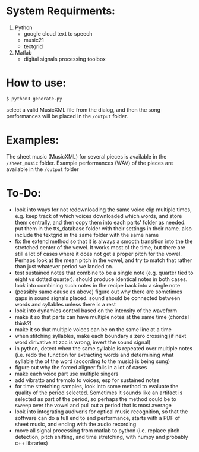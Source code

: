 # System Requirments:
1. Python
    * google cloud text to speech
    * music21
    * textgrid
2. Matlab
    * digital signals processing toolbox


# How to use:
```
$ python3 generate.py
```
select a valid MusicXML file from the dialog, and then the song performances will be placed in the `/output` folder. 

# Examples:
The sheet music (MusicXML) for several pieces is available in the `/sheet_music` folder. Example performances (WAV) of the pieces are available in the `/output` folder

# To-Do:
* look into ways for not redownloading the same voice clip multiple times, e.g. keep track of which voices downloaded which words, and store them centrally, and then copy them into each parts' folder as needed. put them in the tts_database folder with their settings in their name. also include the textgrid in the same folder with the same name
* fix the extend method so that it is always a smooth transition into the the stretched center of the vowel. It works most of the time, but there are still a lot of cases where it does not get a proper pitch for the vowel. Perhaps look at the mean pitch in the vowel, and try to match that rather than just whatever period we landed on.
* test sustained notes that combine to be a single note (e.g. quarter tied to eight vs dotted quarter). should produce identical notes in both cases. look into combining such notes in the recipe back into a single note
* (possibly same cause as above) figure out why there are sometimes gaps in sound signals placed. sound should be connected between words and syllables unless there is a rest
* look into dynamics control based on the intensity of the waveform
* make it so that parts can have multiple notes at the same time (chords I think?)
* make it so that multiple voices can be on the same line at a time
* when stitching syllables, make each boundary a zero crossing (if next word dirivative at zcc is wrong, invert the sound signal)
* in python, detect when the same syllable is repeated over multiple notes (i.e. redo the function for extracting words and determining what syllable the of the word (according to the music) is being sung)
* figure out why the forced aligner fails in a lot of cases
* make each voice part use multiple singers
* add vibratto and tremolo to voices, esp for sustained notes
* for time stretching samples, look into some method to evaluate the quality of the period selected. Sometimes it sounds like an artifact is selected as part of the period, so perhaps the method could be to sweep over the vowel and pull out a period that is most average
* look into integrating audiveris for optical music recognition, so that the software can do a full end to end performance, starts with a PDF of sheet music, and ending with the audio recording
* move all signal processing from matlab to python (i.e. replace pitch detection, pitch shifting, and time stretching, with numpy and probably c++ libraries)

